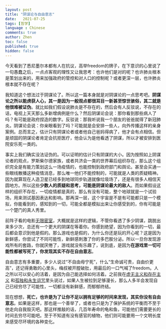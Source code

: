 ```yaml
---
layout: post
title: "阴谋论与自由意志"
date:   2021-07-25
tags: [哲学]
language : Chinese
comments: true
author: Zhen
toc: false
published: true
hidden: false
---
```

今天看到了悉尼墨尔本都有人在抗议，高举freedom的牌子，在下意识的心里说了一句愚蠢之后，一点点客观的理性又让我思考：也许他们是对的呢？也许肺炎根本是策划出来的，用来加强政府的管控和对人口的控制呢？或者更深一层，也许肺炎根本就不存在呢？

我知道这个想法过于阴谋论了。所以这一篇本身就是对阴谋论的一点思考吧。**阴谋论之所以能虏获人心，其一是因为一般观点都很耳目一新甚至惊世骇俗，其二就是他很难被证伪**。就比如我们假设说肺炎是不存在的，然后会有人反驳说，不存在的话，电视上天天那么多新增病例是什么？然后阴谋论会说：那你看到那些病人了吗？有可能是政府捏造的数字。反驳说：那我听说我一个朋友的爸爸就得了新冠肺炎。阴谋论会说：你亲眼看到了吗？可能就是会安排一些人，向外传播这样的亲身案例。总而言之，估计只有阴谋论者或者他自己爸妈得病了，他才会有点相信。但是顽固的阴谋论者肯定会抗拒医疗，他会认为是他看透了阴谋，所以才被安排到医院安乐死一类的。

事实上我们确实没法证伪的。可以证明的估计只有阴谋的大小。因为按照如上阴谋论者的观点，罗斯柴尔德家族，或者共济会一类的世界幕后组织存在，那么这个组织完全是有能力策划这么一场疫情的，也能控制到政府部门和舆论。甚至会买通一些眼线散播这种疫情消息，那么唯一他们不能控制的，可能就是人类的质疑精神。因为就算现在人造卫星已经多到地球同步轨道就像垃圾场了，还是有很多人相信天圆地方。所以这些**少数人的质疑和思考，可能是阴谋论最大的敌人**。而如果假设这样的组织不存在，一切疫情都是真的，那么有没有可能，整个地球就是一个试验场，用来测试基因表达和影响。那再深一层，这个宇宙是不是有可能都只是一个模拟，你能看到的，感知到的一切，可能全都是模拟出来让你感受到的，你有可能是一个楚门的真人秀里。

前阵子看的电影[无限密室](https://movie.douban.com/subject/26428577/)，大概就是这样的逻辑，不管你看透了多少阴谋，跳脱出来多少次，总还有一个更大的阴谋在等着你。你感到绝望，因为你看到的一切，最后都会意识到他是假的。那么游戏也是假的，为什么你还是玩的开心呢？这是因为新鲜感，你尝试了不同可能性，新鲜感刺激了你的多巴胺分泌。所以一旦你发现游戏所有的套路，你就厌倦了，游戏就没有乐趣了，说到底，是因为**在游戏里一切可能性都被写死了，你发现其实不存在自由意志**。

自由意志有多重要，多少人说过“不自由毋宁死”，什么“生命诚可贵，自由价更高”，还记得勇敢的心里头，梅叔被开膛破肚，用最后的一口气喊了freedom。人之所以可以安心的活着，是因为自己能选择如何活着。之前我在[虚无主义和存在主义](/虚无主义和存在主义) 和[孤独和永生诅咒](/孤独和永生诅咒)里头说过，如果人生被拉到足够漫长，那么人多半会发现自己已经穷尽了可能性，一切都没有新鲜感，而郁郁终结。

现在想想，**死亡，也许是为了让你不足以拥有足够的时间来发现，其实你没有自由意志**。如果是这样，那也是一个善举了，或者也只是为了保护系统的平衡而不至于他走向自我毁灭吧。那这样推敲的话，几百年寿命的龟和鱼，可能他们需要更长的时间去穷尽可能吧。至于不知道有没有感官的植物，他们则可能要用一个文明长度来感受尽环境的各种变化。


<!--stackedit_data:
eyJoaXN0b3J5IjpbLTQ0NjA1Mzg1Nl19
-->